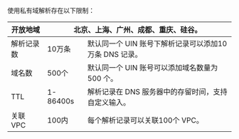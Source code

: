使用私有域解析存在以下限制：

<table>
<thead>
  <tr>
    <th>开放地域</th>
    <th colspan="2">北京、上海、广州、成都、重庆、硅谷。</th>
  </tr>
</thead>
<tbody>
  <tr>
    <td>解析记录数</td>
    <td>10万条</td>
    <td>默认同一个 UIN 账号下解析记录可以添加10万条 DNS 记录。</td>
  </tr>
  <tr>
    <td>域名数</td>
    <td>500个</td>
    <td>默认同一个 UIN 账号可以添加域名数量为 500 个。</td>
  </tr>
  <tr>
    <td>TTL</td>
    <td>1-86400s</td>
    <td>解析记录在 DNS 服务器中的存留时间，支持自定义输入。</td>
  </tr>
  <tr>
    <td>关联 VPC</td>
    <td>100内</td>
    <td>每个解析记录可以关联100个 VPC。</td>
  </tr>
</tbody>
</table>
